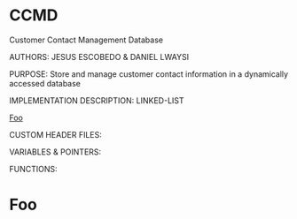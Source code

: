 # CCMD
Customer Contact Management Database

AUTHORS: JESUS ESCOBEDO & DANIEL LWAYSI

PURPOSE: Store and manage customer contact information in a dynamically accessed database

IMPLEMENTATION DESCRIPTION: LINKED-LIST

[Foo](#foo)

CUSTOM HEADER FILES:

VARIABLES & POINTERS:

FUNCTIONS:



# Foo